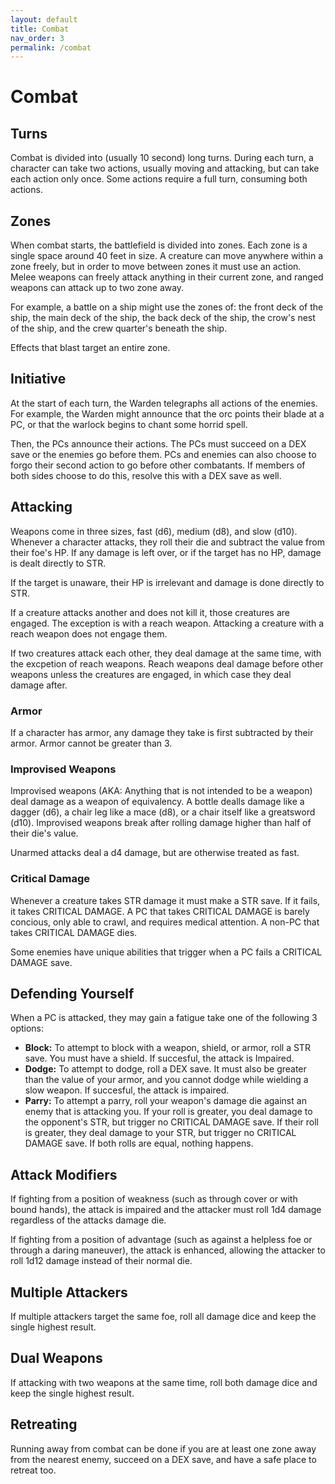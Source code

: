 ```yaml
---
layout: default
title: Combat
nav_order: 3
permalink: /combat
---
```


# Combat

## Turns
Combat is divided into (usually 10 second) long turns. During each turn, a character can take two actions, usually moving and attacking, but can take each action only once. Some actions require a full turn, consuming both actions.

## Zones
When combat starts, the battlefield is divided into zones. Each zone is a single space around 40 feet in size. A creature can move anywhere within a zone freely, but in order to move between zones it must use an action. Melee weapons can freely attack anything in their current zone, and ranged weapons can attack up to two zone away.

For example, a battle on a ship might use the zones of: the front deck of the ship, the main deck of the ship, the back deck of the ship, the crow's nest of the ship, and the crew quarter's beneath the ship.

Effects that blast target an entire zone.

## Initiative
At the start of each turn, the Warden telegraphs all actions of the enemies. For example, the Warden might announce that the orc points their blade at a PC, or that the warlock begins to chant some horrid spell.

Then, the PCs announce their actions. The PCs must succeed on a DEX save or the enemies go before them. PCs and enemies can also choose to forgo their second action to go before other combatants. If members of both sides choose to do this, resolve this with a DEX save as well.

## Attacking
Weapons come in three sizes, fast (d6), medium (d8), and slow (d10). Whenever a character attacks, they roll their die and subtract the value from their foe's HP. If any damage is left over, or if the target has no HP, damage is dealt directly to STR.

If the target is unaware, their HP is irrelevant and damage is done directly to STR.

If a creature attacks another and does not kill it, those creatures are engaged. The exception is with a reach weapon. Attacking a creature with a reach weapon does not engage them.

If two creatures attack each other, they deal damage at the same time, with the excpetion of reach weapons. Reach weapons deal damage before other weapons unless the creatures are engaged, in which case they deal damage after. 

### Armor
If a character has armor, any damage they take is first subtracted by their armor. Armor cannot be greater than 3.

### Improvised Weapons
Improvised weapons (AKA: Anything that is not intended to be a weapon) deal damage as a weapon of equivalency. A bottle dealls damage like a dagger (d6), a chair leg like a mace (d8), or a chair itself like a greatsword (d10). Improvised weapons break after rolling damage higher than half of their die's value.

Unarmed attacks deal a d4 damage, but are otherwise treated as fast.

### Critical Damage
Whenever a creature takes STR damage it must make a STR save. If it fails, it takes CRITICAL DAMAGE. A PC that takes CRITICAL DAMAGE is barely concious, only able to crawl, and requires medical attention. A non-PC that takes CRITICAL DAMAGE dies.

Some enemies have unique abilities that trigger when a PC fails a CRITICAL DAMAGE save.

## Defending Yourself
When a PC is attacked, they may gain a fatigue take one of the following 3 options:

- **Block:** To attempt to block with a weapon, shield, or armor, roll a STR save. You must have a shield. If succesful, the attack is Impaired.
- **Dodge:** To attempt to dodge, roll a DEX save. It must also be greater than the value of your armor, and you cannot dodge while wielding a slow weapon. If succesful, the attack is impaired.
- **Parry:** To attempt a parry, roll your weapon's damage die against an enemy that is attacking you. If your roll is greater, you deal damage to the opponent's STR, but trigger no CRITICAL DAMAGE save. If their roll is greater, they deal damage to your STR, but trigger no CRITICAL DAMAGE save. If both rolls are equal, nothing happens.

## Attack Modifiers
If fighting from a position of weakness (such as through cover or with bound hands), the attack is impaired and the attacker must roll 1d4 damage regardless of the attacks damage die.

If fighting from a position of advantage (such as against a helpless foe or through a daring maneuver), the attack is enhanced, allowing the attacker to roll 1d12 damage instead of their normal die.

## Multiple Attackers
If multiple attackers target the same foe, roll all damage dice and keep the single highest result.

## Dual Weapons
If attacking with two weapons at the same time, roll both damage dice and keep the single highest result.

## Retreating
Running away from combat can be done if you are at least one zone away from the nearest enemy, succeed on a DEX save, and have a safe place to retreat too.

